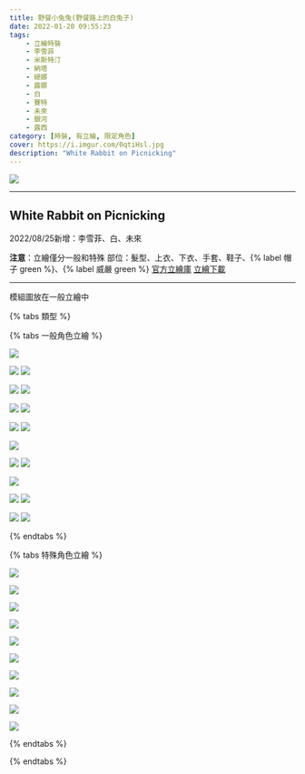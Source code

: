 ```yaml
---
title: 野餐小兔兔(野餐路上的白兔子)
date: 2022-01-20 09:55:23
tags:
    - 立繪時裝
    - 李雪菲
    - 米斯特汀
    - 納塔
    - 緹娜
    - 露娜
    - 白
    - 賽特
    - 未來
    - 銀河
    - 露西
category: [時裝, 有立繪, 限定角色]
cover: https://i.imgur.com/0qtiHsl.jpg
description: "White Rabbit on Picnicking"
---
```


![](https://i.imgur.com/0qtiHsl.jpg)

---
## White Rabbit on Picnicking

2022/08/25新增：李雪菲、白、未來

**注意**：立繪僅分一般和特殊
部位：髮型、上衣、下衣、手套、鞋子、{% label 帽子 green %}、{% label 威嚴 green %} 
[官方立繪庫](https://closers.nexon.com/Pds/FanSiteKit)
[立繪下載](https://closers.vod.nexoncdn.co.kr/site/fansitekit/Closers_FansiteKit_Rabbit_210323_pdabaa.zip)

---
模組圖放在一般立繪中

{% tabs 類型 %}
<!-- tab 一般立繪-->
{% tabs 一般角色立繪 %}
<!-- tab 李雪菲(Seulbi)-->
![](https://i.imgur.com/4kghAbR.png)
<!-- endtab -->
<!-- tab 米斯特汀(Tein)-->
![](https://i.imgur.com/tRhQ1Hs.jpg)
![](https://i.imgur.com/0PqyTYm.png)
<!-- endtab -->
<!-- tab 納塔(Nata)-->
![](https://i.imgur.com/y7KLUbc.jpg)
![](https://i.imgur.com/cM5kEBS.png)
<!-- endtab -->
<!-- tab 緹娜(Tina)-->
![](https://i.imgur.com/6TC4nrF.jpg)
![](https://i.imgur.com/xt7lXuR.png)
<!-- endtab -->
<!-- tab 露娜(Luna)-->
![](https://i.imgur.com/e96hQJC.jpg)
![](https://i.imgur.com/bkjcxH6.png)
<!-- endtab -->
<!-- tab 白(Bai)-->
![](https://i.imgur.com/iT2SZux.png)
<!-- endtab -->
<!-- tab 賽特(Seth)-->
![](https://i.imgur.com/3Ct5kP0.jpg)
![](https://i.imgur.com/qysiO23.png)
<!-- endtab -->
<!-- tab 未來(Mirae)-->
![](https://i.imgur.com/EUzQHye.png)
<!-- endtab -->
<!-- tab 銀河(Eunha)-->
![](https://i.imgur.com/7jkOvpF.jpg)
![](https://i.imgur.com/MUEHQZi.png)
<!-- endtab -->
<!-- tab 露西(Lucy)-->
![](https://i.imgur.com/kDVpSox.jpg)
![](https://i.imgur.com/sCsmHWA.png)
<!-- endtab -->
{% endtabs %}
<!-- endtab -->

<!-- tab 特殊立繪-->
{% tabs 特殊角色立繪 %}
<!-- tab 李雪菲(Seulbi)-->
![](https://i.imgur.com/0DRRkGI.png)
<!-- endtab -->
<!-- tab 米斯特汀(Tein)-->
![](https://i.imgur.com/xgsCDVo.jpg)
<!-- endtab -->
<!-- tab 納塔(Nata)-->
![](https://i.imgur.com/cXTf2Kq.jpg)
<!-- endtab -->
<!-- tab 緹娜(Tina)-->
![](https://i.imgur.com/ajmJKAB.jpg)
<!-- endtab -->
<!-- tab 露娜(Luna)-->
![](https://i.imgur.com/v7QJAER.jpg)
<!-- endtab -->
<!-- tab 白(Bai)-->
![](https://i.imgur.com/yd3Jog1.png)
<!-- endtab -->
<!-- tab 賽特(Seth)-->
![](https://i.imgur.com/7mJTS9N.jpg)
<!-- endtab -->
<!-- tab 未來(Mirae)-->
![](https://i.imgur.com/zstQx0A.png)
<!-- endtab -->
<!-- tab 銀河(Eunha)-->
![](https://i.imgur.com/Zd68q7c.jpg)
<!-- endtab -->
<!-- tab 露西(Lucy)-->
![](https://i.imgur.com/FsxdXDM.jpg)
<!-- endtab -->
{% endtabs %}
<!-- endtab -->
{% endtabs %}
